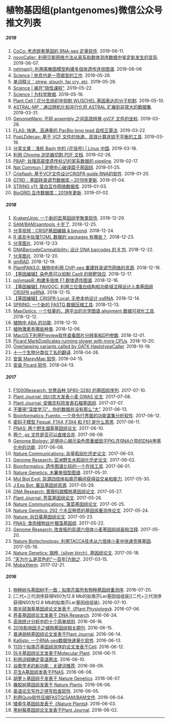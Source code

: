 # 植物基因组(plantgenomes)微信公众号推文列表

##### **2019**

1. [CoCo: 考虑嵌套基因的 RNA-seq 定量软件](https://mp.weixin.qq.com/s/GAqSyzNp4yBeA3l8VAUerw). 2019-06-11.
1. [novoCaller: 利用贝斯网络方法从家系和群体测序数据中鉴定新发生的变异](https://mp.weixin.qq.com/s/7UDCVwjdhfizFHTDWanJnA). 2019-06-07.
1. [netmap(): 利用离散图模型构建多倍体遗传连锁图谱](https://mp.weixin.qq.com/s/eqn3St4V4fMA3AgXH_DNlA). 2019-06-06
1. [Science | 休息也是一项艰苦的工作](https://mp.weixin.qq.com/s/EyWxg5-ms38iFF2qeD9axg). 2019-05-26.
1. [单词释义：strew, slouch, far cry, etc](https://mp.weixin.qq.com/s/tsy_wUs3C-Nhb0OVRpGoEg). 2019-05-26.
1. [Science | 揭开"隐性课程"](https://mp.weixin.qq.com/s/20doaY1EELj_Sqyj_be5xw). 2019-05-22.
1. [Science | 为科学歌唱](https://mp.weixin.qq.com/s/4gyr0Bcvf83PUVaCiQsEpQ). 2019-05-16.
1. [Plant Cell | 花分生组织中抑制 WUSCHEL 基因表达的分子机制](https://mp.weixin.qq.com/s/z8nFmSnVy3sXLNmHUh8BKw). 2019-05-10.
1. [ASTRAL-MP：通过随机化和并行化将 ASTRAL 扩展到非常大的数据集](https://mp.weixin.qq.com/s/P08D3h1wyRKcJpqhDSGimQ). 2019-03-31.
1. [GenomeWarp: 不同 assembly 之间高效转换 gVCF 文件的坐标](https://mp.weixin.qq.com/s/ko57C5dkfdlAzSRZJFCEZQ). 2019-03-28.
1. [FLAS: 快速、高通量的 PacBio long read 自校正算法](https://mp.weixin.qq.com/s/gZfB38d-66wPSDDq71yWkg). 2019-03-22.
1. [PopLDdecay: 基于 VCF 文件的快速、高效计算连锁不平衡的工具](https://mp.weixin.qq.com/s/vAulYqJT_y0OjeV3fnmIUQ). 2019-03-19.
1. [分享文章：浅析 Bash 中的 {花括号} | Linux 中国](https://mp.weixin.qq.com/s/vUurau58T7WEbiJ6chlkMw). 2019-03-18.
1. [利用 Chrome 浏览器切割 PDF 文档](https://mp.weixin.qq.com/s/XA4c2v9-nTUM1zVqNsKD_g). 2019-02-26.
1. [PBAP: 处理高密度遗传标记的家系数据的 pipeline](https://mp.weixin.qq.com/s/zMuDqOpSBTQATA5Wopp3Ig). 2019-02-17.
1. [Nat Commun | 逆境中心破译糜子基因组](https://mp.weixin.qq.com/s/do_v_W3QBpISqcKkwLc7AA). 2019-01-25.
1. [Crisflash: 基于VCF文件设计CRISPR guide RNA的软件](https://mp.weixin.qq.com/s/dLU-pCFB0rJ-T7xM8LA_bw). 2019-01-20.
1. [GTRD：基因转录调节数据库－2019年更新](https://mp.weixin.qq.com/s/uQ2vlZUhqlLtdCuYqCz1gA). 2019-01-04.
1. [STRING v11: 蛋白互作网络数据库](https://mp.weixin.qq.com/s/B2c9eIoI22JXgfbkyHhWPQ). 2019-01-03.
1. [BioGRID 互作数据库：2019年更新](https://mp.weixin.qq.com/s/3udf7gjWoWUK8gKXjOZo5A). 2019-01-02.

##### **2018**

1. [KrakenUniq: 一个新的宏基因组学聚类软件](https://mp.weixin.qq.com/s/2C1oo6JHuw9pT0fMHSGB2A). 2018-12-29.
1. [SAM/BAM/samtools 十岁了](https://mp.weixin.qq.com/s/g8eay_rNBcUc6C8OuvZy7Q). 2018-12-25.
1. [分享视频：CRISP基因编辑 & beyond](https://mp.weixin.qq.com/s/5BZ6TS_qmMFXe4qoPOES2Q). 2018-12-24.
1. [R 语言中处理TOML 数据的 packages 有哪些？](https://mp.weixin.qq.com/s/we94lUrW9BaVyZS2d_yUFw). 2018-12-23.
1. [分享图片](https://mp.weixin.qq.com/s/uHY-hpg-QeXi3wuW67Ky5A). 2018-12-23.
1. [DNABarcodeCompatibility: 设计 DNA barcodes 的 R 包](https://mp.weixin.qq.com/s/ZGC5lZyDo1lI0krdo413yQ). 2018-12-22.
1. [分享图片](https://mp.weixin.qq.com/s/UjfQ0s8DOWhOGL_kbWcojg). 2018-12-20.
1. [gmRAD](https://mp.weixin.qq.com/s/a9Yh6vFX6OC27qZXjLBFNw). 2018-12-19.
1. [PlantPAN3.0: 植物中利用 ChIP-seq 重建转录调节网络的资源](https://mp.weixin.qq.com/s/OPQRPrPPzrbYO8HWVgReEg). 2018-12-18.
1. [【基因编辑】染色质可以抑制 Cas9 的脱靶效应](https://mp.weixin.qq.com/s/_9Wv1p2UCjohCqfWX5dMbQ). 2018-12-17.
1. [polymapR: 构建多倍体 F1 群体遗传图谱](https://mp.weixin.qq.com/s/lyQtJHwQ88NuK6W8aOVO7w). 2018-12-16.
1. [【基因编辑】PAVOOC: 利用三位蛋白结构和功能域注释设计人类基因组 CRISPR sgRNA](https://mp.weixin.qq.com/s/NzwhaorDi6M4Iowj0bNdCA). 2018-12-15.
1. [【基因编辑】CRISPR-Local: 无参本地设计 sgRNA](https://mp.weixin.qq.com/s/lfkEJJDMZGY5b-TIchRmzQ). 2018-12-14.
1. [SPRING: 一个新的 FASTQ 数据压缩工具](https://mp.weixin.qq.com/s/EJgCQD6C0OMSE39EqA_Phg). 2018-12-13.
1. [MapOptics: 一个轻量的、跨平台的光学图谱 alignment 数据可视化工具](https://mp.weixin.qq.com/s/gUXqROEPH7mgg8uNSfvRLQ). 2018-12-12.
1. [植物中 ABA 的功能](https://mp.weixin.qq.com/s/ogGYtKA03lXryGVAlBYI7g). 2018-12-10.
1. [植物激素有哪些种类](https://mp.weixin.qq.com/s/jOw1rn9FgrIGhnuJ5IKirg). 2018-12-06.
1. [MacOS下利用Preview软件查看图片分辨率和DPI参数](https://mp.weixin.qq.com/s/UkKBHdRt2YdN5p9RxpaxDg). 2018-12-01.
1. [Picard MarkDuplicates running slower with more CPUs](https://mp.weixin.qq.com/s/v12Yxt3OSoON1tkAWrIyAw). 2018-10-20.
1. [Overlapping variants called by GATK HaplotypeCaller](https://mp.weixin.qq.com/s/XNwAO7fyKzbcsZp5yzK6yw). 2018-10-19.
1. [十一个生物分类拉丁名的翻译](https://mp.weixin.qq.com/s/WRpIKgBkcSyfkrQts48HaQ). 2018-04-26.
1. [安装 MareyMap 软件](https://mp.weixin.qq.com/s/oQNIRWZF_TnlUOfZxwzgWw). 2018-04-15.
1. [安装 Picard 软件](https://mp.weixin.qq.com/s/hrmM9ajiStULa3q0s6ShBg). 2018-04-13.

##### **2017**

1. [F1000Research: 甘蔗品种 SP80-3280 的基因组序列](https://mp.weixin.qq.com/s/gDcJQefJQ3qZHn0D154SpQ). 2017-07-10.
1. [Plant Journal: 四川农大发表小麦 GWAS 论文](https://mp.weixin.qq.com/s/NBfoNIo1yYpbRgy9aU-WKQ). 2017-07-08.
1. [Plant Journal: 安徽农科院发表石榴基因组](https://mp.weixin.qq.com/s/CN6-quUExMIjq-2UXSa40g). 2017-07-07.
1. [不要用“深度学习”，你的数据并没有那么“大”](https://mp.weixin.qq.com/s/EZlTsw4XQ5zynEA6MbE1Mg). 2017-06-13.
1. [Bioinformatics: Fuento: 一个命令行界面的功能富集分析软件](https://mp.weixin.qq.com/s/3DWkYrkiJhFqAbwCfLq9lw). 2017-06-12.
1. [密码子模型 Fequal, F1X4, F3X4 和 F61 是什么意思](https://mp.weixin.qq.com/s/kmnAmywyDeLnV6CbDTNBYg). 2017-06-11.
1. [PNAS: 两个野生烟草基因组论文](https://mp.weixin.qq.com/s/VBlNhORxp3pHXsWeZvPFNw). 2017-06-10.
1. [两个 .gz 文件是否可以直接合并](https://mp.weixin.qq.com/s/4ERYLhCJMAY3bbJRMXoDJg). 2017-06-09.
1. [Genome Biology: 逆境中心揭示染色质重塑因子PKL在RNA介导的DNA甲基化中的功能](https://mp.weixin.qq.com/s/8lPRibWvWeCzELH7xO_K5w). 2017-06-08.
1. [Nature Communications: 杂草稻驯化历史论文](https://mp.weixin.qq.com/s/73JgySzMUYUM5lc0VOzcsQ). 2017-06-03.
1. [Genome Research: 亚洲野生水稻驯化历史论文](https://mp.weixin.qq.com/s/jSb4ULqjkInTTuPVnJ_kSQ). 2017-06-02.
1. [Bioinformatics: 遗传图谱比较的一个在线工具](https://mp.weixin.qq.com/s/T554NEaaRcBcxISw2WZWNQ). 2017-06-01.
1. [Nature Genetics: 木薯单倍型图谱](https://mp.weixin.qq.com/s/FSETlIh-2_7YwAkjCXi1jg). 2017-05-31.
1. [Mol Biol Evol: 异源四倍体拟南芥瞬间获得自交亲和能力](https://mp.weixin.qq.com/s/eSvr4Cl144XGT-bFGyLdjw). 2017-05-30.
1. [J Exp Bot: 蚕豆基因组资源](https://mp.weixin.qq.com/s/MfSDElRfxulUw6dhp658gQ). 2017-05-29.
1. [DNA Research: 蔷薇科甜樱桃基因组论文](https://mp.weixin.qq.com/s/490687WlBdxGvuNN8orQWA). 2017-05-27.
1. [Plant Journal: 荠菜基因组论文](https://mp.weixin.qq.com/s/eduETV4AHnMm27F8xHg7Ig). 2017-05-26.
1. [Nature Communications: 菠菜基因组论文](https://mp.weixin.qq.com/s/9igtF9mrFQy5BaeCuJ_SkA). 2017-05-25.
1. [Nature Genetics: 292 个木豆种质的基因组重测序论文](https://mp.weixin.qq.com/s/nil3kUO_yTr27m7NujI9aw). 2017-05-24.
1. [Nature: 向日葵基因组论文](https://mp.weixin.qq.com/s/8c7q21OmWEvP6Gn3hGiklw). 2017-05-23.
1. [PNAS: 食肉植物丝叶狸藻基因组](https://mp.weixin.qq.com/s/OzC8l0cqpwAhuaKspX083A). 2017-05-22.
1. [Genome Research: 改良版的异源六倍体小麦基因组组装和注释](https://mp.weixin.qq.com/s/C2zYJpFD44CYaa1BKhz0KQ). 2017-05-20.
1. [Nature Biotechnology: 利用TACCA技术从六倍体小麦中快速克隆基因](https://mp.weixin.qq.com/s/x0zwGAgWkx3cMXx97zOMTA). 2017-05-19.
1. [Nature Genetics: 银桦（silver birch）基因组论文](https://mp.weixin.qq.com/s/kFkV_qJfRO26MM135-rdKw). 2017-05-18.
1. [“天为什么是蓝色的”一百年|方励之](https://mp.weixin.qq.com/s/6SlGR-tA_LYwTyQox1dhVw). 2017-03-15.
1. [MobaXterm](https://mp.weixin.qq.com/s/jgqGIG5d5Ht5rD4PaRWZfQ). 2017-02-21.

##### **2016**

1. [物种树与基因树不一致：拟南芥属所有物种基因组重测序](https://mp.weixin.qq.com/s/f6Pka3QMFGYw4qZkE_nUgw). 2016-07-20.
1. [二代+三代测序获得N50为12.8 Mb的拟南芥Ler基因组组装](二代+三代测序获得N50为12.8 Mb的拟南芥Ler基因组组装). 2016-07-10.
1. [南半球海草基因组论文发表于《Plant Physiology》](https://mp.weixin.qq.com/s/fVLhIT9Prm5gQsQzCTKTrA). 2016-07-06.
1. [荞麦基因组论文发表于 DNA Research](https://mp.weixin.qq.com/s/QtZsnbcdk_xjo7QYSesGvw). 2016-06-24.
1. [高效统计分析中的十个简单规则](https://mp.weixin.qq.com/s/6HhJ1PzfW_SCXmBrFAaqLg). 2016-06-16.
1. [2016影响因子之植物基因组相关期刊](https://mp.weixin.qq.com/s/Fw0uSHIE6QU5cc61iVLJYA). 2016-06-15.
1. [普通胡桃基因组论文发表于Plant Journal](https://mp.weixin.qq.com/s/aQRg-f3MNCH7AsfEpmSJUA). 2016-06-14.
1. [Kallisto: 一个RNA-seq数据快速量化软件](https://mp.weixin.qq.com/s/REE6txOhyhOqzAaA7hQlow). 2016-06-13.
1. [1135个拟南芥基因组测序的论文发表于Cell](https://mp.weixin.qq.com/s/_jXqFrIgIKr_DTo2xJ-dgA). 2016-06-12.
1. [玛卡基因组论文发表于Molecular Plant](https://mp.weixin.qq.com/s/1muWt8ouA0hlyfxQUYQVzQ). 2016-06-11.
1. [利用词频确定英语用法](https://mp.weixin.qq.com/s/jhczHPl4-N_Y6GJsCdm06A). 2016-06-10.
1. [谷歌学术的新功能：关键词推荐](https://mp.weixin.qq.com/s/gwFD6xGxb3egKjHmbvtbzw). 2016-06-09.
1. [花生A基因组发表于PNAS](https://mp.weixin.qq.com/s/PYBCWFskSSBRV1U9SyFdbA). 2016-06-08.
1. [胡萝卜基因组于发表于 Nature Genetics](https://mp.weixin.qq.com/s/iU9FL-y7q2tuPrZmI9i8bA). 2016-06-07.
1. [橡胶树基因组发表于 Nature Plants](https://mp.weixin.qq.com/s/riKC8ny9kB1r5dJn2GX5QA). 2016-06-06.
1. [英语论文写作之拼写检查软件](https://mp.weixin.qq.com/s/_13_xSzPbrEnojzpUQUHDw). 2016-06-05.
1. [利用Quip软件压缩FASTQ/SAM/BAM文件](https://mp.weixin.qq.com/s/N9inQudzvodyBm8RnEromg). 2016-06-04.
1. [矮牵牛基因组发表于《Nature Plants》](https://mp.weixin.qq.com/s/tbM1Wc5cpm-jtIGuIQMSVQ). 2016-06-03.
1. [黑树莓基因组论文发表于Plant Journal](https://mp.weixin.qq.com/s/ka7w0YxPmqH4kj1XzWHhpw). 2016-06-02.

---
